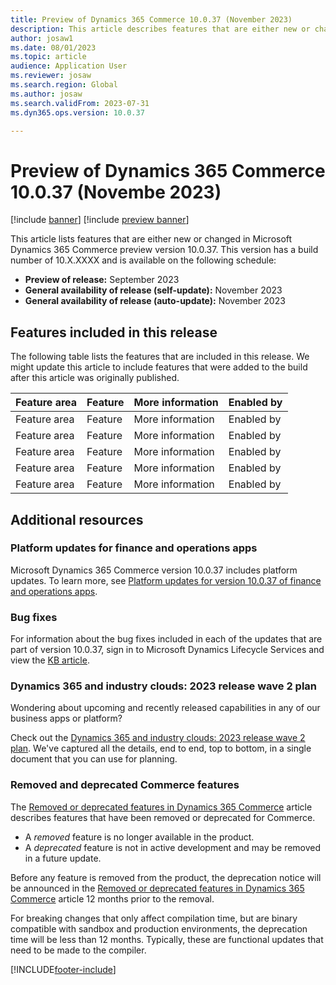 ```yaml
---
title: Preview of Dynamics 365 Commerce 10.0.37 (November 2023)
description: This article describes features that are either new or changed in Microsoft Dynamics 365 Commerce 10.0.37. 
author: josaw1
ms.date: 08/01/2023
ms.topic: article
audience: Application User
ms.reviewer: josaw
ms.search.region: Global
ms.author: josaw
ms.search.validFrom: 2023-07-31
ms.dyn365.ops.version: 10.0.37

---
```


# Preview of Dynamics 365 Commerce 10.0.37 (Novembe 2023)

[!include [banner](../includes/banner.md)]
[!include [preview banner](../includes/preview-banner.md)]

This article lists features that are either new or changed in Microsoft Dynamics 365 Commerce preview version 10.0.37. This version has a build number of 10.X.XXXX and is available on the following schedule:

- **Preview of release:** September 2023
- **General availability of release (self-update):** November 2023
- **General availability of release (auto-update):** November 2023

## Features included in this release

The following table lists the features that are included in this release. We might update this article to include features that were added to the build after this article was originally published.

| Feature area | Feature | More information | Enabled by |
|---|---|---|---|
| Feature area | Feature | More information | Enabled by |
| Feature area | Feature | More information | Enabled by |
| Feature area | Feature | More information | Enabled by |
| Feature area | Feature | More information | Enabled by |
| Feature area | Feature | More information | Enabled by |



## Additional resources

### Platform updates for finance and operations apps

Microsoft Dynamics 365 Commerce version 10.0.37 includes platform updates. To learn more, see [Platform updates for version 10.0.37 of finance and operations apps](../../fin-ops-core/dev-itpro/get-started/whats-new-platform-updates-10-0-37.md). 
  

### Bug fixes

For information about the bug fixes included in each of the updates that are part of version 10.0.37, sign in to Microsoft Dynamics Lifecycle Services and view the [KB article](https://fix.lcs.dynamics.com/Issue/Details?bugId=X).

### Dynamics 365 and industry clouds: 2023 release wave 2 plan

Wondering about upcoming and recently released capabilities in any of our business apps or platform?

Check out the [Dynamics 365 and industry clouds: 2023 release wave 2 plan](/dynamics365/release-plan/2023wave2/). We've captured all the details, end to end, top to bottom, in a single document that you can use for planning.

### Removed and deprecated Commerce features

The [Removed or deprecated features in Dynamics 365 Commerce](removed-deprecated-features-commerce.md) article describes features that have been removed or deprecated for Commerce.

- A *removed* feature is no longer available in the product.
- A *deprecated* feature is not in active development and may be removed in a future update.

Before any feature is removed from the product, the deprecation notice will be announced in the [Removed or deprecated features in Dynamics 365 Commerce](removed-deprecated-features-commerce.md) article 12 months prior to the removal.


For breaking changes that only affect compilation time, but are binary compatible with sandbox and production environments, the deprecation time will be less than 12 months. Typically, these are functional updates that need to be made to the compiler.

[!INCLUDE[footer-include](../../includes/footer-banner.md)]
